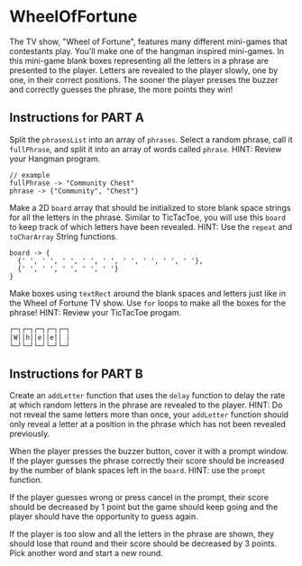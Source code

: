 # WheelOfFortune

The TV show, "Wheel of Fortune", features many different mini-games that contestants play. You'll make one of the hangman inspired mini-games. In this mini-game blank boxes representing all the letters in a phrase are presented to the player. Letters are revealed to the player slowly, one by one, in their correct positions. The sooner the player presses the buzzer and correctly guesses the phrase, the more points they win!

## Instructions for PART A

Split the `phrasesList` into an array of `phrases`. Select a random phrase, call it `fullPhrase`, and split it into an array of words called `phrase`. HINT: Review your Hangman program.

```
// example
fullPhrase -> "Community Chest"
phrase -> {"Community", "Chest"}
```

Make a 2D `board` array that should be initialized to store blank space strings for all the letters in the phrase. Similar to TicTacToe, you will use this `board` to keep track of which letters have been revealed. HINT: Use the `repeat` and `toCharArray` String functions.

```
board -> {
  {' ', ' ', ' ', ' ', ' ', ' ', ' ', ' ', ' '},
  {' ', ' ', ' ', ' ', ' '}
}
```

Make boxes using `textRect` around the blank spaces and letters just like in the Wheel of Fortune TV show. Use `for` loops to make all the boxes for the phrase! HINT: Review your TicTacToe progam.

```txt
┌─┐┌─┐┌─┐┌─┐┌─┐
│W││h││e││e││ │
└─┘└─┘└─┘└─┘└─┘
```

## Instructions for PART B

Create an `addLetter` function that uses the `delay` function to delay the rate at which random letters in the phrase are revealed to the player. HINT: Do not reveal the same letters more than once, your `addLetter` function should only reveal a letter at a position in the phrase which has not been revealed previously.

When the player presses the buzzer button, cover it with a prompt window. If the player guesses the phrase correctly their score should be increased by the number of blank spaces left in the `board`. HINT: use the `prompt` function.

If the player guesses wrong or press cancel in the prompt, their score should be decreased by 1 point but the game should keep going and the player should have the opportunity to guess again.

If the player is too slow and all the letters in the phrase are shown, they should lose that round and their score should be decreased by 3 points. Pick another word and start a new round.
